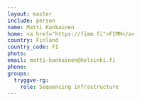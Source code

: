 ```yaml
---
layout: master
include: person
name: Matti Kankainen
home: <a href="https://fimm.fi">FIMM</a>
country: Finland
country_code: FI
photo:
email: matti-kankainen@helsinki.fi
phone:
groups:
  tryggve-rg:
    role: Sequencing infrastructure
---
```

